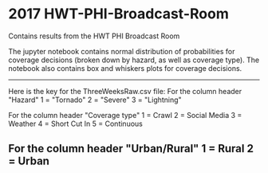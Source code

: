 # 2017 HWT-PHI-Broadcast-Room
Contains results from the HWT PHI Broadcast Room

The jupyter notebook contains normal distribution of probabilities for coverage decisions (broken down by hazard, as well as coverage type).  The notebook also contains box and whiskers plots for coverage decisions.

-----------------------------------------------------------------------
Here is the key for the ThreeWeeksRaw.csv file:
For the column header "Hazard"
1 = "Tornado"
2 = "Severe"
3 = "Lightning"

For the column header "Coverage type"
1 = Crawl
2 = Social Media
3 = Weather
4 = Short Cut In
5 = Continuous

For the column header "Urban/Rural"
1 = Rural
2 = Urban
-----------------------------------------------------------------------
